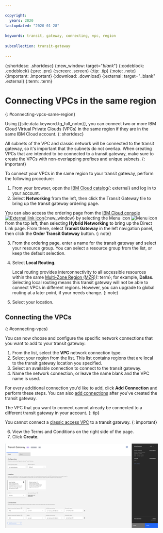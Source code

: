 ```yaml
---

copyright:
  years: 2020
lastupdated: "2020-01-28"

keywords: transit, gateway, connecting, vpc, region

subcollection: transit-gateway

---
```


{:shortdesc: .shortdesc}
{:new_window: target="_blank_"}
{:codeblock: .codeblock}
{:pre: .pre}
{:screen: .screen}
{:tip: .tip}
{:note: .note}
{:important: .important}
{:download: .download}
{:external: target="_blank" .external}
{:term: .term}

# Connecting VPCs in the same region
{: #connecting-vpcs-same-region}

Using {{site.data.keyword.tg_full_notm}}, you can connect two or more IBM Cloud Virtual Private Clouds (VPCs) in the same region if they are in the same IBM Cloud account.
{: shortdesc}

All subnets of the VPC and classic network will be connected to the transit gateway, so it's important that the subnets do not overlap. When creating VPCs that are intended to be connected to a transit gateway, make sure to create the VPCs with non-overlapping prefixes and unique subnets.
{: important}

To connect your VPCs in the same region to your transit gateway, perform the following procedure:

1. From your browser, open the [IBM Cloud catalog](https://cloud.ibm.com/catalog){: external} and log in to your account.
2. Select **Networking** from the left, then click the Transit Gateway tile to bring up the transit gateway ordering page.

  You can also access the ordering page from the [IBM Cloud console ![External link icon](../../icons/launch-glyph.svg "External link icon")](https://cloud.ibm.com){:new_window} by selecting the Menu icon ![Menu icon](../../icons/icon_hamburger.svg) from the top left, then selecting **Hybrid Networking** to bring up the Direct Link page. From there, select **Transit Gateway** in the left navigation panel, then click the **Order Transit Gateway** button.
  {: note}

3. From the ordering page, enter a name for the transit gateway and select your resource group. You can select a resource group from the list, or keep the default selection.
4. Select **Local Routing**.

   Local routing provides interconnectivity to all accessible resources within the same [Multi-Zone Region (MZR)](#x9774820){: term}; for example, **Dallas**. Selecting local routing means this transit gateway will not be able to connect VPCs in different regions. However, you can upgrade to global routing at a later point, if your needs change.
   {: note}

5. Select your location.

## Connecting the VPCs
{: #connecting-vpcs}

You can now choose and configure the specific network connections that you want to add to your transit gateway:
1. From the list, select the **VPC** network connection type.
2. Select your region from the list. This list contains regions that are local to the transit gateway location you specified.
3. Select an available connection to connect to the transit gateway.
4. Name the network connection, or leave the name blank and the VPC name is used.

  For every additional connection you'd like to add, click **Add Connection** and perform these steps. You can also [add connections](/docs/infrastructure/transit-gateway?topic=transit-gateway-adding-connections) after you've created the transit gateway.

  The VPC that you want to connect cannot already be connected to a different transit gateway in your account.
  {: tip}

  You cannot connect a [classic access VPC](/docs/vpc?topic=vpc-setting-up-access-to-classic-infrastructure) to a transit gateway.
  {: important}

6. View the Terms and Conditions on the right side of the page.
7. Click **Create**.  

![Connect Local VPCs](images/3-connectLocalVPCs.png "Connect Local VPCs")
